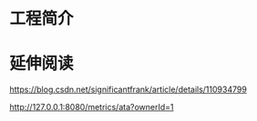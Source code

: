 # 工程简介



# 延伸阅读
https://blog.csdn.net/significantfrank/article/details/110934799


http://127.0.0.1:8080/metrics/ata?ownerId=1